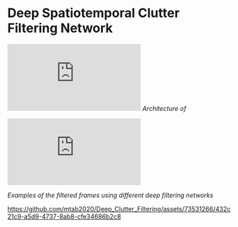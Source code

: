 # Deep Spatiotemporal Clutter Filtering Network
![Unet.pdf](https://github.com/mtab2020/Deep_Clutter_Filtering/files/10893047/Unet.pdf)
*Architecture of*

![Filtered_eg.pdf](https://github.com/mtab2020/Deep_Clutter_Filtering/files/10893053/Filtered_eg.pdf)

*Examples of the filtered frames using different deep filtering networks*

  


https://github.com/mtab2020/Deep_Clutter_Filtering/assets/73531266/432c21c9-a5d9-4737-8ab8-cfe34686b2c8

